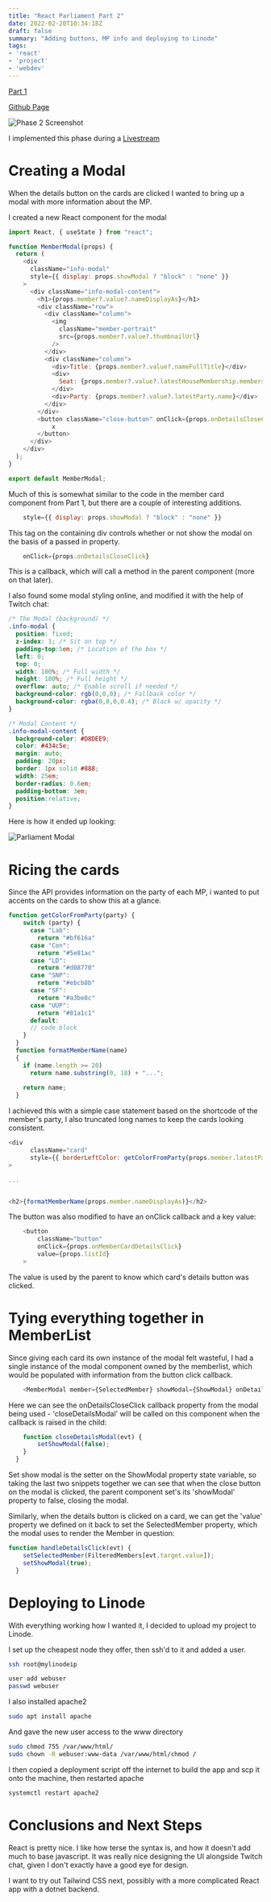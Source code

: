 ```yaml
---
title: "React Parliament Part 2"
date: 2022-02-20T10:34:18Z
draft: false 
summary: "Adding buttons, MP info and deploying to Linode"
tags: 
- 'react'
- 'project'
- 'webdev'
---
```


[Part 1](../parliament-viewer-1)

[Github Page](https://github.com/Rasengangstarr/ParliamentViewer)

![Phase 2 Screenshot](/images/parliamentphase2.png)

I implemented this phase during a [Livestream](https://www.twitch.tv/rasengangstarr)

# Creating a Modal

When the details button on the cards are clicked I wanted to bring up a modal with more information about the MP.

I created a new React component for the modal

```javascript
import React, { useState } from "react";

function MemberModal(props) {
  return (
    <div
      className="info-modal"
      style={{ display: props.showModal ? "block" : "none" }}
    >
      <div className="info-modal-content">
        <h1>{props.member?.value?.nameDisplayAs}</h1>
        <div className="row">
          <div className="column">
            <img
              className="member-portrait"
              src={props.member?.value?.thumbnailUrl}
            />
          </div>
          <div className="column">
            <div>Title: {props.member?.value?.nameFullTitle}</div>
            <div>
              Seat: {props.member?.value?.latestHouseMembership.membershipFrom}
            </div>
            <div>Party: {props.member?.value?.latestParty.name}</div>
          </div>
        </div>
        <button className="close-button" onClick={props.onDetailsCloseClick}>
            x 
        </button>
      </div>
    </div>
  );
}

export default MemberModal;
```

Much of this is somewhat similar to the code in the member card component from Part 1, but there are a couple of interesting additions.

```javascript
    style={{ display: props.showModal ? "block" : "none" }}
```

This tag on the containing div controls whether or not show the modal on the basis of a passed in property.

```javascript
    onClick={props.onDetailsCloseClick}
```

This is a callback, which will call a method in the parent component (more on that later).

I also found some modal styling online, and modified it with the help of Twitch chat:

```css
/* The Modal (background) */
.info-modal {
  position: fixed; 
  z-index: 1; /* Sit on top */
  padding-top:5em; /* Location of the box */
  left: 0;
  top: 0;
  width: 100%; /* Full width */
  height: 100%; /* Full height */
  overflow: auto; /* Enable scroll if needed */
  background-color: rgb(0,0,0); /* Fallback color */
  background-color: rgba(0,0,0,0.4); /* Black w/ opacity */
}

/* Modal Content */
.info-modal-content {
  background-color: #D8DEE9;
  color: #434c5e;
  margin: auto;
  padding: 20px;
  border: 1px solid #888;
  width: 25em;
  border-radius: 0.6em;
  padding-bottom: 3em;
  position:relative;
}
```

Here is how it ended up looking:

![Parliament Modal](/images/parliamentmodal.png)

# Ricing the cards

Since the API provides information on the party of each MP, i wanted to put accents on the cards to show this at a glance.

```javascript
function getColorFromParty(party) {
    switch (party) {
      case "Lab":
        return "#bf616a"
      case "Con":
        return "#5e81ac"
      case "LD":
        return "#d08770"
      case "SNP":
        return "#ebcb8b"
      case "SF":
        return "#a3be8c"
      case "UUP":
        return "#81a1c1"
      default:
      // code block
    }
  }
  function formatMemberName(name)
  {
    if (name.length >= 20) 
      return name.substring(0, 18) + "...";
    
    return name;
  }
```

I achieved this with a simple case statement based on the shortcode of the member's party, I also truncated long names to keep the cards looking consistent.

```javascript
<div
      className="card"
      style={{ borderLeftColor: getColorFromParty(props.member.latestParty.abbreviation) }}
>

...


<h2>{formatMemberName(props.member.nameDisplayAs)}</h2>
```

The button was also modified to have an onClick callback and a key value:

```javascript
    <button
        className="button"
        onClick={props.onMemberCardDetailsClick}
        value={props.listId}
    >
```

The value is used by the parent to know which card's details button was clicked.

# Tying everything together in MemberList

Since giving each card its own instance of the modal felt wasteful, I had a single instance of the modal component owned by the memberlist, which would be populated with information from the button click callback.

```javascript
    <MemberModal member={SelectedMember} showModal={ShowModal} onDetailsCloseClick={closeDetailsModal} />
```

Here we can see the onDetailsCloseClick callback property from the modal being used - 'closeDetailsModal' will be called on this component when the callback is raised in the child:

```javascript
    function closeDetailsModal(evt) {
        setShowModal(false);
    }
  }
```

Set show modal is the setter on the ShowModal property state variable, so taking the last two snippets together we can see that when the close button on the modal is clicked, the parent component set's its 'showModal' property to false, closing the modal.

Similarly, when the details button is clicked on a card, we can get the 'value' property we defined on it back to set the SelectedMember property, which the modal uses to render the Member in question:

```javascript
function handleDetailsClick(evt) {
    setSelectedMember(FilteredMembers[evt.target.value]);
    setShowModal(true);
  }
```

# Deploying to Linode

With everything working how I wanted it, I decided to upload my project to Linode.

I set up the cheapest node they offer, then ssh'd to it and added a user.

```bash
ssh root@mylinodeip

user add webuser
passwd webuser
```

I also installed apache2

```bash
sudo apt install apache
```

And gave the new user access to the www directory

```bash
sudo chmod 755 /var/www/html/
sudo chown -R webuser:www-data /var/www/html/chmod /
```

I then copied a deployment script off the internet to build the app and scp it onto the machine, then restarted apache

```bash
systemctl restart apache2
```

# Conclusions and Next Steps

React is pretty nice. I like how terse the syntax is, and how it doesn't add much to base javascript. It was really nice designing the UI alongside Twitch chat, given I don't exactly have a good eye for design.

I want to try out Tailwind CSS next, possibly with a more complicated React app with a dotnet backend.

